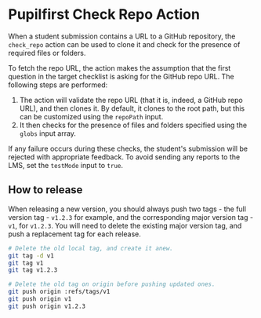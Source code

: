 # Pupilfirst Check Repo Action

When a student submission contains a URL to a GitHub repository, the `check_repo` action can be used to clone it and check for the presence of required files or folders.

To fetch the repo URL, the action makes the assumption that the first question in the target checklist is asking for the GitHub repo URL. The following steps are performed:

1. The action will validate the repo URL (that it is, indeed, a GitHub repo URL), and then clones it. By default, it clones to the root path, but this can be customized using the `repoPath` input.
2. It then checks for the presence of files and folders specified using the `globs` input array.

If any failure occurs during these checks, the student's submission will be rejected with appropriate feedback. To avoid sending any reports to the LMS, set the `testMode` input to `true`.

## How to release

When releasing a new version, you should always push two tags - the full version tag - `v1.2.3` for example, and the corresponding major version tag - `v1`, for `v1.2.3`. You will need to delete the existing major version tag, and push a replacement tag for each release.

```bash
# Delete the old local tag, and create it anew.
git tag -d v1
git tag v1
git tag v1.2.3

# Delete the old tag on origin before pushing updated ones.
git push origin :refs/tags/v1
git push origin v1
git push origin v1.2.3
```

